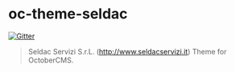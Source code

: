 # oc-theme-seldac

[![Gitter](https://badges.gitter.im/Join%20Chat.svg)](https://gitter.im/alexcarrega/oc-theme-seldac?utm_source=badge&utm_medium=badge&utm_campaign=pr-badge&utm_content=badge)

> Seldac Servizi S.r.L. (http://www.seldacservizi.it) Theme for OctoberCMS.